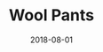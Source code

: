 ---
path: "/garments/school/wool-pants"
date: "2018-08-01"
title: "Wool Pants"
cover: "/static/woolpants/WoolPants.jpeg"
origin: "/garments/school"
imageFolder: "woolpants"
---